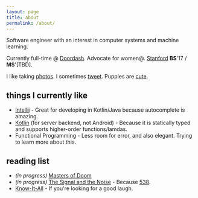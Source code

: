 ```yaml
---
layout: page
title: about
permalink: /about/
---
```


Software engineer with an interest in computer systems and machine learning. 

Currently full-time @ [Doordash](https://doordash.com). Advocate for women@. [Stanford](https://cs.stanford.edu) **BS**'17 / **MS**'[TBD]. 

I like taking [photos](https://www.instagram.com/ctina.hung/). I sometimes [tweet](https://twitter.com/cjtinah). Puppies are [cute](https://pbs.twimg.com/media/CswfUa-VUAAf0Uq.jpg).

## things I currently like
  * [Intellij](https://www.jetbrains.com/idea/) - Great for developing in Kotlin/Java because autocomplete is amazing.
  * [Kotlin](https://kotlinlang.org/) (for server backend, not Android) - Because it is statically typed and supports higher-order functions/lamdas.
  * Functional Programming - Less room for error, and also elegant. Trying to learn more about this.

## reading list
  * *(in progress)* [Masters of Doom](https://www.amazon.com/gp/product/0812972155/ref=oh_aui_detailpage_o00_s00?ie=UTF8&psc=1) 
  * *(in progress)* [The Signal and the Noise](https://www.amazon.com/Signal-Noise-Many-Predictions-Fail-but/dp/0143125087/ref=sr_1_1?s=books&ie=UTF8&qid=1505453643&sr=1-1&keywords=the+signal+and+the+noise) - Because [538](http://fivethirtyeight.com/).
  * [Know-It-All](https://www.amazon.com/Know-All-Humble-Become-Smartest/dp/0743250621/ref=sr_1_1?s=books&ie=UTF8&qid=1505453699&sr=1-1&keywords=know+it+all) - If you're looking for a good laugh.
